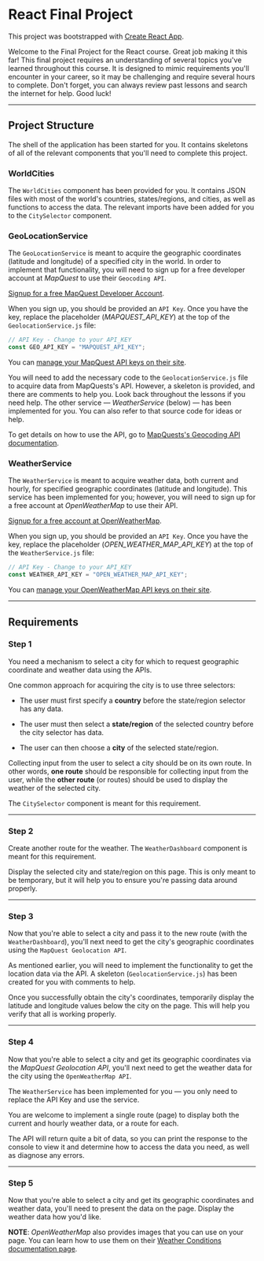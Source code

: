 # React Final Project

This project was bootstrapped with [Create React App](https://github.com/facebook/create-react-app).

Welcome to the Final Project for the React course. Great job making it this far! This final project requires an understanding of several topics you've learned throughout this course. It is designed to mimic requirements you'll encounter in your career, so it may be challenging and require several hours to complete. Don't forget, you can always review past lessons and search the internet for help. Good luck!

---

## Project Structure

The shell of the application has been started for you. It contains skeletons of all of the relevant components that you'll need to complete this project.

### WorldCities

The `WorldCities` component has been provided for you. It contains JSON files with most of the world's countries, states/regions, and cities, as well as functions to access the data. The relevant imports have been added for you to the `CitySelector` component.

### GeoLocationService

The `GeoLocationService` is meant to acquire the geographic coordinates (latitude and longitude) of a specified city in the world. In order to implement that functionality, you will need to sign up for a free developer account at _MapQuest_ to use their `Geocoding API`.

[Signup for a free MapQuest Developer Account](https://developer.mapquest.com/plan_purchase/steps/business_edition/business_edition_free/register).

When you sign up, you should be provided an `API Key`. Once you have the key, replace the placeholder (_MAPQUEST_API_KEY_) at the top of the `GeolocationService.js` file:

```js
// API Key - Change to your API_KEY
const GEO_API_KEY = "MAPQUEST_API_KEY";
```

You can [manage your MapQuest API keys on their site](https://developer.mapquest.com/user/me/apps).

You will need to add the necessary code to the `GeolocationService.js` file to acquire data from MapQuests's API. However, a skeleton is provided, and there are comments to help you. Look back throughout the lessons if you need help. The other service &mdash; _WeatherService_ (below) &mdash; has been implemented for you. You can also refer to that source code for ideas or help.

To get details on how to use the API, go to [MapQuests's Geocoding API documentation](https://developer.mapquest.com/documentation/geocoding-api/address/get//).


### WeatherService

The `WeatherService` is meant to acquire weather data, both current and hourly, for specified geographic coordinates (latitude and longitude). This service has been implemented for you; however, you will need to sign up for a free account at _OpenWeatherMap_ to use their API.

[Signup for a free account at OpenWeatherMap](https://home.openweathermap.org/users/sign_up).

When you sign up, you should be provided an `API Key`. Once you have the key, replace the placeholder (_OPEN_WEATHER_MAP_API_KEY_) at the top of the `WeatherService.js` file:

```js
// API Key - Change to your API_KEY
const WEATHER_API_KEY = "OPEN_WEATHER_MAP_API_KEY";
```

You can [manage your OpenWeatherMap API keys on their site](https://home.openweathermap.org/api_keys).

---

## Requirements

### Step 1

You need a mechanism to select a city for which to request geographic coordinate and weather data using the APIs.

One common approach for acquiring the city is to use three selectors:

- The user must first specify a **country** before the state/region selector has any data.

- The user must then select a **state/region** of the selected country before the city selector has data.

- The user can then choose a **city** of the selected state/region.

Collecting input from the user to select a city should be on its own route. In other words, **one route** should be responsible for collecting input from the user, while the **other route** (or routes) should be used to display the weather of the selected city.

The `CitySelector` component is meant for this requirement.

---

### Step 2

Create another route for the weather. The `WeatherDashboard` component is meant for this requirement.

Display the selected city and state/region on this page. This is only meant to be temporary, but it will help you to ensure you're passing data around properly.

---

### Step 3

Now that you're able to select a city and pass it to the new route (with the `WeatherDashboard`), you'll next need to get the city's geographic coordinates using the `MapQuest Geolocation API`.

As mentioned earlier, you will need to implement the functionality to get the location data via the API. A skeleton (`GeolocationService.js`) has been created for you with comments to help.

Once you successfully obtain the city's coordinates, temporarily display the latitude and longitude values below the city on the page. This will help you verify that all is working properly.

---

### Step 4

Now that you're able to select a city and get its geographic coordinates via the _MapQuest Geolocation API_, you'll next need to get the weather data for the city using the `OpenWeatherMap API`.

The `WeatherService` has been implemented for you &mdash; you only need to replace the API Key and use the service. 

You are welcome to implement a single route (page) to display both the current and hourly weather data, or a route for each.

The API will return quite a bit of data, so you can print the response to the console to view it and determine how to access the data you need, as well as diagnose any errors.

---

### Step 5

Now that you're able to select a city and get its geographic coordinates and weather data, you'll need to present the data on the page. Display the weather data how you'd like.

**NOTE**: <em>OpenWeatherMap</em> also provides images that you can use on your page. You can learn how to use them on their <a target="_blank" href="https://openweathermap.org/weather-conditions">Weather Conditions documentation page</a>.
